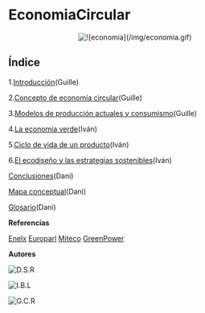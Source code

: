 # EconomiaCircular

<p align="center">
  <img src="/img/economia.gif" alt="![economia](/img/economia.gif)"/>
</p>

## Índice


1.[Introducción](Introduccion.md)(Guille)


2.[Concepto de economía circular](Concepto.md)(Guille)


3.[Modelos de producción actuales y consumismo](Modelos.md)(Guille)


4.[La economía verde](EconomiaVerde.md)(Iván)


5.[Ciclo de vida de un producto](Ciclo.md)(Iván)



6.[El ecodiseño y las estrategias sostenibles](Ecodiseño.md)(Iván)


[Conclusiones](Conclusiones.md)(Dani)


[Mapa conceptual](MapaConceptual.md)(Dani)


[Glosario](Glosario.md)(Dani)


**Referencias**


[Enelx](https://corporate.enelx.com/es/question-and-answers/what-is-green-economy)
[Europarl](https://www.europarl.europa.eu/topics/es/article/20151201STO05603/economia-circular-definicion-importancia-y-beneficios)
[Miteco](https://www.miteco.gob.es/es/calidad-y-evaluacion-ambiental/temas/economia-circular.html)
[GreenPower](https://www.enelgreenpower.com/es/learning-hub/desarrollo-sostenible/economia-circular)


**Autores**

![D.S.R](https://github.com/JohnDSil/EconomiaCircular)

![I.B.L](https://github.com/IvanBL8/EconomiaCircular)

![G.C.R](https://github.com/Guille98-ASIR/EconomiaCircular)
